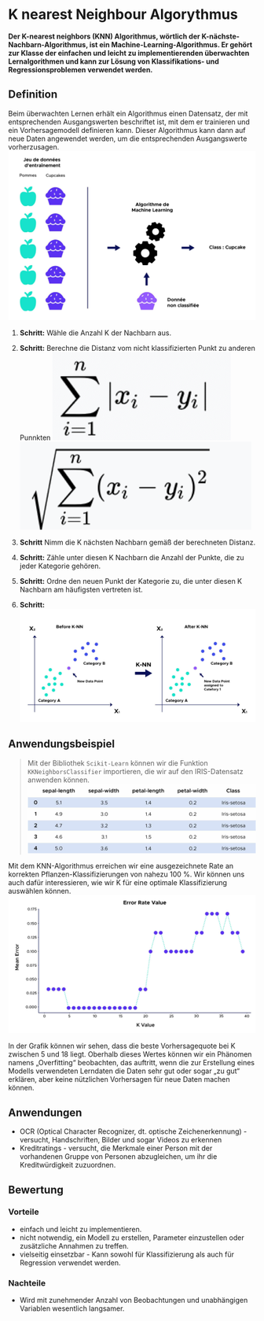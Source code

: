 # K nearest Neighbour Algorythmus
**Der K-nearest neighbors (KNN) Algorithmus, wörtlich der K-nächste-Nachbarn-Algorithmus, ist ein Machine-Learning-Algorithmus. Er gehört zur Klasse der einfachen und leicht zu implementierenden überwachten Lernalgorithmen und kann zur Lösung von Klassifikations- und Regressionsproblemen verwendet werden.**

## Definition
Beim überwachten Lernen erhält ein Algorithmus einen Datensatz, der mit entsprechenden Ausgangswerten beschriftet ist, mit dem er trainieren und ein Vorhersagemodell definieren kann. Dieser Algorithmus kann dann auf neue Daten angewendet werden, um die entsprechenden Ausgangswerte vorherzusagen.
![Prinzip eines Algorithmus](A_Bilder/Bild%202.jpg)

1. **Schritt:** Wähle die Anzahl K der Nachbarn aus.
2. **Schritt:** Berechne die Distanz vom nicht klassifizierten Punkt zu anderen Punnkten
![Manhattan](A_Bilder/Manhattan.png)
![Euklidisch](A_Bilder/Euklidisch.png)

3. **Schritt** Nimm die K nächsten Nachbarn gemäß der berechneten Distanz.
4. **Schritt:** Zähle unter diesen K Nachbarn die Anzahl der Punkte, die zu jeder Kategorie gehören.
5. **Schritt:** Ordne den neuen Punkt der Kategorie zu, die unter diesen K Nachbarn am häufigsten vertreten ist.
6. **Schritt:** ![](A_Bilder/Before_After%20K-NN.jpg)

## Anwendungsbeispiel
> Mit der Bibliothek `Scikit-Learn` können wir die Funktion `KKNeighborsClassifier` importieren, die wir auf den IRIS-Datensatz anwenden können. 
![Datensatz](A_Bilder/Tabelle.jpg)

Mit dem KNN-Algorithmus erreichen wir eine ausgezeichnete Rate an korrekten Pflanzen-Klassifizierungen von nahezu 100 %. 
Wir können uns auch dafür interessieren, wie wir K für eine optimale Klassifizierung auswählen können.
![Error Rate Value](A_Bilder/Error%20Rate%20Value.jpg)

In der Grafik können wir sehen, dass die beste Vorhersagequote bei K zwischen 5 und 18 liegt. Oberhalb dieses Wertes können wir ein Phänomen namens „Overfitting“ beobachten, das auftritt, wenn die zur Erstellung eines Modells verwendeten Lerndaten die Daten sehr gut oder sogar „zu gut“ erklären, aber keine nützlichen Vorhersagen für neue Daten machen können.

## Anwendungen
- OCR (Optical Character Recognizer, dt. optische Zeichenerkennung) - versucht, Handschriften, Bilder und sogar Videos zu erkennen
- Kreditratings - versucht, die Merkmale einer Person mit der vorhandenen Gruppe von Personen abzugleichen, um ihr die Kreditwürdigkeit zuzuordnen.

## Bewertung
### Vorteile
- einfach und leicht zu implementieren. 
- nicht notwendig, ein Modell zu erstellen, Parameter einzustellen oder zusätzliche Annahmen zu treffen.
- vielseitig einsetzbar - Kann sowohl für Klassifizierung als auch für Regression verwendet werden.

### Nachteile
- Wird mit zunehmender Anzahl von Beobachtungen und unabhängigen Variablen wesentlich langsamer.